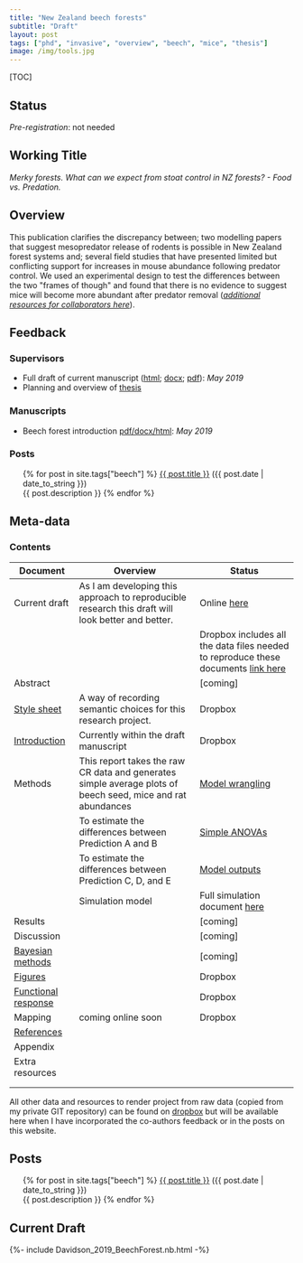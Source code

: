```yaml
---
title: "New Zealand beech forests"
subtitle: "Draft"
layout: post
tags: ["phd", "invasive", "overview", "beech", "mice", "thesis"]
image: /img/tools.jpg
---
```


[TOC]

## Status

*Pre-registration*: not needed

## Working Title

*Merky forests. What can we expect from stoat control in NZ forests? - Food vs. Predation.*

## Overview

This publication clarifies the discrepancy between; two modelling papers that suggest mesopredator release of rodents is possible in New Zealand forest systems and; several field studies that have presented limited but conflicting support for increases in mouse abundance following predator control. We used an experimental design to test the differences between the two "frames of though" and found that there is no evidence to suggest mice will become more abundant after predator removal ([*additional resources for collaborators here*](https://www.dropbox.com/home/phd-drafts-anthony)).

## Feedback

### Supervisors

- Full draft of current manuscript ([html](https://www.dropbox.com/home/phd-drafts-anthony/beech-forest-dynamics/drafts/Davidson_2019_BeechForest.html); [docx](https://www.dropbox.com/home/phd-drafts-anthony/beech-forest-dynamics/drafts/Davidson_2019_BeechForest.docx); [pdf](https://www.dropbox.com/home/phd-drafts-anthony/beech-forest-dynamics/drafts/Davidson_2019_BeechForest.pdf)): *May 2019*
- Planning and overview of [thesis](https://www.dropbox.com/home/phd-drafts-anthony/beech-forest-dynamics/drafts/Davidson_2019_BeechForest.html)

### Manuscripts

- Beech forest introduction [pdf/docx/html](https://www.dropbox.com/home/phd-peer-drafts): *May 2019*

### Posts

<div class="post">
<ul>
{% for post in site.tags["beech"] %}
  <a href="{{ post.url }}">{{ post.title }}</a> ({{ post.date | date_to_string }})<br>
    {{ post.description }}
{% endfor %}
</ul>
</div>

## Meta-data

### Contents

| Document                                                     | Overview                                                     | Status                                                       |
| ------------------------------------------------------------ | ------------------------------------------------------------ | ------------------------------------------------------------ |
| Current draft                                                | As I am developing this approach to reproducible research this draft will look better and better. | Online [here](/manuscriptDraft)                              |
|                                                              |                                                              | Dropbox includes all the data files needed to reproduce these documents [link here](https://www.dropbox.com/home/phd-drafts-anthony/beech-forest-dynamics/drafts/Davidson_2019_BeechForest.html) |
| Abstract                                                     |                                                              | [coming]                                                     |
| [Style sheet](https://www.dropbox.com/home/phd-drafts-anthony/beech-forest-dynamics/Styles_manual_sheet.md/) | A way of recording semantic choices for this research project. | Dropbox                                                      |
| [Introduction](https://www.dropbox.com/sh/5h4mp67p7u6t1lj/AAAQVKS4qnvu2oQLu53JQUofa?dl=0) | Currently within the draft manuscript                        | Dropbox                                                      |
| Methods                                                      | This report takes the raw CR data and generates simple average plots of beech seed, mice and rat abundances | [Model wrangling]("/Beech-forest-publication/")              |
|                                                              | To estimate the differences between Prediction A and B       | [Simple ANOVAs]()                                            |
|                                                              | To estimate the differences between Prediction C, D, and E   | [Model outputs]()                                            |
|                                                              | Simulation model                                             | Full simulation document [here](/simulation)                 |
| Results                                                      |                                                              | [coming]                                                     |
| Discussion                                                   |                                                              | [coming]                                                     |
| [Bayesian methods](https://www.dropbox.com/home/phd-drafts-anthony/beech-forest-dynamics/A1_full_bayesian_model.pdf) |                                                              | [coming]                                                     |
| [Figures](https://www.dropbox.com/home/phd-drafts-anthony/beech-forest-dynamics/figs) |                                                              | Dropbox                                                      |
| [Functional response](https://www.dropbox.com/home/phd-drafts-anthony/beech-forest-dynamics/Davidson_2019_BeechForest_Appendix.pdf) |                                                              | Dropbox                                                      |
| Mapping                                                      | coming online soon                                           | Dropbox                                                      |
| [References]()                                               |                                                              |                                                              |
| Appendix                                                     |                                                              |                                                              |
| Extra resources                                              |                                                              |                                                              |
|                                                              |                                                              |                                                              |
|                                                              |                                                              |                                                              |

All other data and resources to render project from raw data (copied from my private GIT repository) can be found on [dropbox](https://www.dropbox.com/home/phd-drafts-anthony) but will be available here when I have incorporated the co-authors feedback or in the posts on this website.

## Posts

<div class="post">
<ul>
{% for post in site.tags["beech"] %}
  <a href="{{ post.url }}">{{ post.title }}</a> ({{ post.date | date_to_string }})<br>
    {{ post.description }}
{% endfor %}
</ul>
</div>

## Current Draft

{%- include Davidson_2019_BeechForest.nb.html -%} 